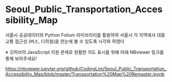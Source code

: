 # Seoul_Public_Transportation_Accessibility_Map

서울시 공공데이터와 Python Folium 라이브러리를 활용하여 서울시 각 지역에서 대중교통 접근성 (버스, 디하철)을 한눈에 볼 수 있도록 시각화 하였다

※ 깃허브의 JavaScript 지원 문제로 원활한 지도 표시를 위해 아래 NBviewer 링크를 통해 보아주세요!

https://nbviewer.jupyter.org/github/CodingLim/Seoul_Public_Transportation_Accessibility_Map/blob/master/Transportation%20Map%20Remaster.ipynb
